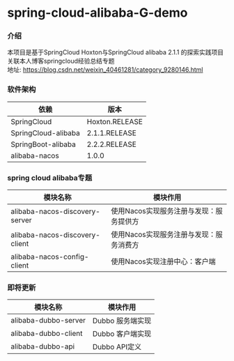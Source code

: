# spring-cloud-alibaba-G-demo

### 介绍
本项目是基于SpringCloud Hoxton与SpringCloud alibaba 2.1.1 的探索实践项目  
关联本人博客springcloud经验总结专题  
地址: https://blog.csdn.net/weixin_40461281/category_9280146.html  

### 软件架构
| 依赖 | 版本 |
|---- | ---- |
| SpringCloud | Hoxton.RELEASE |
| SpringCloud-alibaba | 2.1.1.RELEASE |
| SpringBoot-alibaba | 2.2.2.RELEASE |
| alibaba-nacos | 1.0.0 |

### spring cloud alibaba专题  
| 模块名称 | 模块作用 |
|---- | ---- |
| alibaba-nacos-discovery-server | 使用Nacos实现服务注册与发现：服务提供方 |
| alibaba-nacos-discovery-client | 使用Nacos实现服务注册与发现：服务消费方 |
| alibaba-nacos-config-client | 使用Nacos实现注册中心：客户端 |

### 即将更新 
| 模块名称 | 模块作用 |
|---- | ---- |
| alibaba-dubbo-server | Dubbo 服务端实现 |
| alibaba-dubbo-client | Dubbo 客户端实现 |
| alibaba-dubbo-api | Dubbo API定义 |
